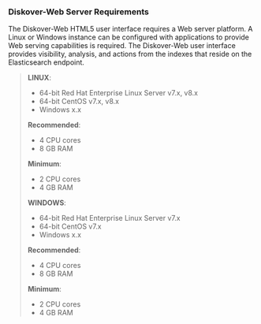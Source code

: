 ### Diskover-Web Server Requirements

The Diskover-Web HTML5 user interface requires a Web server platform. A Linux or Windows instance can be configured with applications to provide Web serving capabilities is required. The Diskover-Web user interface provides visibility, analysis, and actions from the indexes that reside on the Elasticsearch endpoint.

>**LINUX**:
>- 64-bit Red Hat Enterprise Linux Server v7.x, v8.x
>- 64-bit CentOS v7.x, v8.x
>- Windows x.x
>
>**Recommended**:
>- 4 CPU cores
>- 8 GB RAM
>
>**Minimum**:
>- 2 CPU cores
>- 4 GB RAM
>
>**WINDOWS**:
>- 64-bit Red Hat Enterprise Linux Server v7.x
>- 64-bit CentOS v7.x
>- Windows x.x
>
>**Recommended**:
>- 4 CPU cores
>- 8 GB RAM
>
>**Minimum**:
>- 2 CPU cores
>- 4 GB RAM
